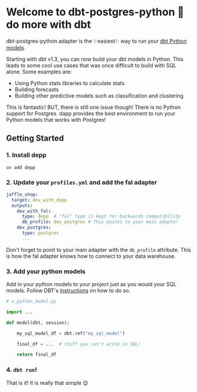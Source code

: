 # Welcome to dbt-postgres-python 👋 do more with dbt

dbt-postgres-python adapter is the ✨easiest✨ way to run your [dbt Python models](https://docs.getdbt.com/docs/building-a-dbt-project/building-models/python-models).

Starting with dbt v1.3, you can now build your dbt models in Python. This leads to some cool use cases that was once difficult to build with SQL alone. Some examples are:

- Using Python stats libraries to calculate stats
- Building forecasts
- Building other predictive models such as classification and clustering

This is fantastic! BUT, there is still one issue though! There is no Python support for Postgres. dapp provides the best environment to run your Python models that works with Postgres!

## Getting Started

### 1. Install depp
`uv add depp`

### 2. Update your `profiles.yml` and add the fal adapter

```yaml
jaffle_shop:
  target: dev_with_depp
  outputs:
    dev_with_fal:
      type: depp  # "fal" type is kept for backwards compatibility
      db_profile: dev_postgres # This points to your main adapter
    dev_postgres:
      type: postgres
      ...
```

Don't forget to point to your main adapter with the `db_profile` attribute. This is how the fal adapter knows how to connect to your data warehouse.

### 3. Add your python models

Add in your python models to your project just as you would your SQL models. Follow DBT's [instructions](https://docs.getdbt.com/docs/build/python-models) 
on how to do so.

```python
# a_python_model.py

import ...

def model(dbt, session):

    my_sql_model_df = dbt.ref("my_sql_model")

    final_df = ...  # stuff you can't write in SQL!

    return final_df
```

### 4. `dbt run`!
That is it! It is really that simple 😊
